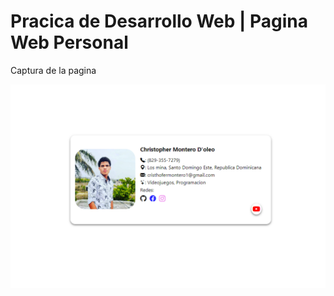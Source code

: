 <h1> Pracica de Desarrollo Web | Pagina Web Personal </h1>

Captura de la pagina

![Practica](/img/practica.png)
